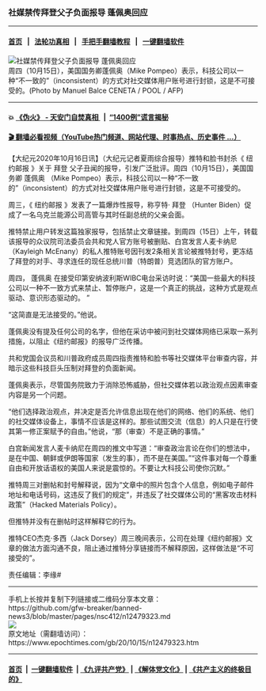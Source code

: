 ### 社媒禁传拜登父子负面报导 蓬佩奥回应
------------------------

#### [首页](https://github.com/gfw-breaker/banned-news3/blob/master/README.md) &nbsp;&nbsp;|&nbsp;&nbsp; [法轮功真相](https://github.com/begood0513/basic/blob/master/README.md)  &nbsp;&nbsp;|&nbsp;&nbsp; [手把手翻墙教程](https://github.com/gfw-breaker/guides/wiki)  &nbsp;&nbsp;|&nbsp;&nbsp; [一键翻墙软件](https://github.com/gfw-breaker/nogfw/blob/master/README.md)  



<div><img alt="社媒禁传拜登父子负面报导 蓬佩奥回应" class="attachment-djy_600_400 size-djy_600_400 wp-post-image" src="https://i.epochtimes.com/assets/uploads/2020/10/000_8T3938-600x400.jpg"/>
<div class="caption">
 周四（10月15日），美国国务卿蓬佩奥（Mike Pompeo）表示，科技公司以一种“不一致的”（inconsistent）的方式对社交媒体用户账号进行封锁，这是不可接受的。(Photo by Manuel Balce CENETA / POOL / AFP)
</div></div><hr/>

#### 💥 [《伪火》 - 天安门自焚真相 ](http://158.247.195.190:10000/videos/blog/weihuo.html)&nbsp; |&nbsp; [“1400例”谎言揭秘  ](http://158.247.195.190:10000/videos/blog/jiexi1400.html)

#### [ 🎬  翻墙必看视频（YouTube热门频道、网站代理、时事热点、历史事件 ...）](https://github.com/gfw-breaker/links/blob/master/banned.md)

<div><p>
 【大纪元2020年10月16日讯】（大纪元记者夏雨综合报导）推特和脸书封杀《
 <ok href="https://www.epochtimes.com/gb/tag/%E7%BA%BD%E7%BA%A6%E9%82%AE%E6%8A%A5.html">
  纽约邮报
 </ok>
 》关于
 <ok href="https://www.epochtimes.com/gb/tag/%E6%8B%9C%E7%99%BB.html">
  拜登
 </ok>
 父子丑闻的报导，引发广泛批评。周四（10月15日），美国国务卿
 <ok href="https://www.epochtimes.com/gb/tag/%E8%93%AC%E4%BD%A9%E5%A5%A5.html">
  蓬佩奥
 </ok>
 （Mike Pompeo）表示，科技公司以一种“不一致的”（inconsistent）的方式对社交媒体用户账号进行封锁，这是不可接受的。
</p>
<p>
 周三，《
 <ok href="https://www.epochtimes.com/gb/tag/%E7%BA%BD%E7%BA%A6%E9%82%AE%E6%8A%A5.html">
  纽约邮报
 </ok>
 》发表了一篇爆炸性报导，称亨特·
 <ok href="https://www.epochtimes.com/gb/tag/%E6%8B%9C%E7%99%BB.html">
  拜登
 </ok>
 （Hunter Biden）促成了一名乌克兰能源公司高管与其时任副总统的父亲会面。
</p>
<p>
 推特禁止用户转发这篇独家报导，包括禁止文章链接。到周四（15日）上午，转载该报导的众议院司法委员会共和党人官方账号被删贴、白宫发言人麦卡纳尼（Kayleigh McEnany）的私人推特账号因刊发2条相关言论被推特封号，更冻结了拜登的对手、寻求连任的现任总统川普（特朗普）竞选团队的官方账户。
</p>
<p>
 周四，
 <ok href="https://www.epochtimes.com/gb/tag/%E8%93%AC%E4%BD%A9%E5%A5%A5.html">
  蓬佩奥
 </ok>
 在接受印第安纳波利斯WIBC电台采访时说：“美国一些最大的科技公司以一种不一致方式来禁止、暂停账户，这是一个真正的挑战，这种方式是观点驱动、意识形态驱动的。 ”
</p>
<p>
 “这简直是无法接受的。”他说。
</p>
<p>
 蓬佩奥没有提及任何公司的名字，但他在采访中被问到社交媒体网络已采取一系列措施，以阻止《纽约邮报》的报导广泛传播。
</p>
<p>
 共和党国会议员和川普政府成员周四指责推特和脸书等社交媒体平台审查内容，并暗示这些科技巨头压制对拜登的负面新闻。
</p>
<p>
 蓬佩奥表示，尽管国务院致力于消除恐怖威胁，但社交媒体若以政治观点因素审查内容是另一个问题。
</p>
<p>
 “他们选择政治观点，并决定是否允许信息出现在他们的网络、他们的系统、他们的社交媒体设备上，事情不应该是这样的。那些试图交流（信息）的人只是在行使其第一修正案赋予的自由。”他说，“那（审查）不是正确的事情。”
</p>
<p>
 白宫新闻发言人麦卡纳尼在周四的推文中写道：“审查政治言论在你们的想法中，是在中国、朝鲜或伊朗等国家（发生的事），而不是在美国。”“这件事对每一个尊重自由和开放话语权的美国人来说是震惊的。不要让大科技公司使你沉默。”
</p>
<p>
 推特周三对删帖和封号解释说，因为“文章中的照片包含个人信息，例如电子邮件地址和电话号码，这违反了我们的规定”，并违反了社交媒体公司的“黑客攻击材料政策”（Hacked Materials Policy）。
</p>
<p>
 但推特并没有在删帖时这样解释它的行为。
</p>
<p>
 推特CEO杰克·多西（Jack Dorsey）周三晚间表示，公司在处理《纽约邮报》文章的做法方面沟通不良，阻止通过推特分享链接而不解释原因，这样做法是“不可接受的”。
</p>
<p>
 责任编辑：李缘#
</p>
</div>
<hr/>
手机上长按并复制下列链接或二维码分享本文章：<br/>
https://github.com/gfw-breaker/banned-news3/blob/master/pages/nsc412/n12479323.md <br/>
<a href='https://github.com/gfw-breaker/banned-news3/blob/master/pages/nsc412/n12479323.md'><img src='https://github.com/gfw-breaker/banned-news3/blob/master/pages/nsc412/n12479323.md.png'/></a> <br/>
原文地址（需翻墙访问）：https://www.epochtimes.com/gb/20/10/15/n12479323.htm


------------------------
#### [首页](https://github.com/gfw-breaker/banned-news3/blob/master/README.md) &nbsp;|&nbsp; [一键翻墙软件](https://github.com/gfw-breaker/nogfw/blob/master/README.md) &nbsp;| [《九评共产党》](https://github.com/gfw-breaker/9ping.md/blob/master/README.md#九评之一评共产党是什么) | [《解体党文化》](https://github.com/gfw-breaker/jtdwh.md/blob/master/README.md) | [《共产主义的终极目的》](https://github.com/gfw-breaker/gczydzjmd.md/blob/master/README.md)


<img src='http://gfw-breaker.win/banned-news3/pages/nsc412/n12479323.md' width='0px' height='0px'/>
